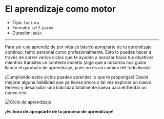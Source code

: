 # El aprendizaje como motor  

* Tipo: `lectura`
* Formato: `self-paced`
* Duración: `8min`

***

Para ser una aprendiz de por vida es básico apropiarte de tu aprendizaje
continuo, tanto personal como profesionalmente. Esto lo puedes hacer a través de
correr varios ciclos que te ayuden a avanzar hacia tus objetivos mientras
transitas un contexto incierto (algo que a nosotros nos gusta
llamar el garabato de aprendizaje, pues no es un camino del todo lineal).

¡Cumpliendo estos ciclos puedes aprender lo que te propongas! Desde
mejorar alguna habilidad que ya tienes ahora o tal vez explorar un nuevo terreno y
desarrollar una habilidad totalmente nueva para enfrentar un nuevo reto.

![Ciclo de aprendizaje](https://user-images.githubusercontent.com/36275285/82513666-46862a80-9ad9-11ea-8237-1f7a27cf4b71.png)

**¡Es hora de apropiarte de tu proceso de aprendizaje!**

